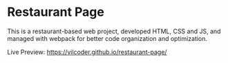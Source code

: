 # Restaurant Page
This is a restaurant-based web project, developed HTML, CSS and JS, and managed with webpack for better code organization and optimization.

Live Preview: https://vilcoder.github.io/restaurant-page/